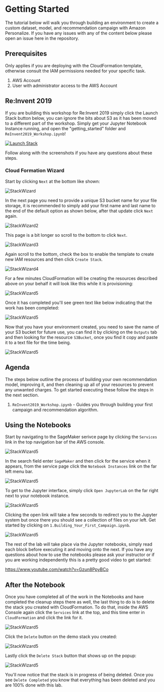 # Getting Started

The tutorial below will walk you through building an environment to create a custom dataset, model, and recommendation campaign with Amazon Personalize. If you have any issues with any of the content below please open an issue here in the repository.

## Prerequisites

Only applies if you are deploying with the CloudFormation template, otherwise consult the IAM permissions needed for your specific task.

1. AWS Account
2. User with administrator access to the AWS Account

## Re:Invent 2019

If you are building this workshop for Re:Invent 2019 simply click the Launch Stack button below, you can ignore the bits about S3 as it has been moved to a different part of the workshop. Simply get your Jupyter Notebook Instance running, and open the "getting_started" folder and `ReInvent2019_Workshop.ipynb`!

[![Launch Stack](https://s3.amazonaws.com/cloudformation-examples/cloudformation-launch-stack.png)](https://console.aws.amazon.com/cloudformation/home#/stacks/new?stackName=PersonalizeDemo&templateURL=https://chriskingpartnershare.s3.amazonaws.com/RI_PersonalizeWorkshop.yaml)

Follow along with the screenshots if you have any questions about these steps.

### Cloud Formation Wizard

Start by clicking `Next` at the bottom like shown:

![StackWizard](static/imgs/img1.png)

In the next page you need to provide a unique S3 bucket name for your file storage, it is recommended to simply add your first name and last name to the end of the default option as shown below, after that update click `Next` again.

![StackWizard2](static/imgs/img3.png)

This page is a bit longer so scroll to the bottom to click `Next`.

![StackWizard3](static/imgs/img4.png)

Again scroll to the bottom, check the box to enable the template to create new IAM resources and then click `Create Stack`.

![StackWizard4](static/imgs/img5.png)

For a few minutes CloudFormation will be creating the resources described above on your behalf it will look like this while it is provisioning:

![StackWizard5](static/imgs/img6.png)

Once it has completed you'll see green text like below indicating that the work has been completed:

![StackWizard5](static/imgs/img7.png)

Now that you have your environment created, you need to save the name of your S3 bucket for future use, you can find it by clicking on the `Outputs` tab and then looking for the resource `S3Bucket`, once you find it copy and paste it to a text file for the time being.

![StackWizard5](static/imgs/img8.png)


## Agenda

The steps below outline the process of building your own recommendation model, improving it, and then cleaning up all of your resources to prevent any unwanted charges. To get started executing these follow the steps in the next section.

1. `ReInvent2019_Workshop.ipynb`  - Guides you through building your first campaign and recommendation algorithm. 

## Using the Notebooks

Start by navigating to the SageMaker serivce page by clicking the `Services` link in the top navigation bar of the AWS console.

![StackWizard5](static/imgs/img9.png)

In the search field enter `SageMaker` and then click for the service when it appears, from the service page click the `Notebook Instances` link on the far left menu bar.

![StackWizard5](static/imgs/img10.png)

To get to the Jupyter interface, simply click `Open JupyterLab` on the far right next to your notebook instance.

![StackWizard5](static/imgs/img11.png)

Clicking the open link will take a few seconds to redirect you to the Jupyter system but once there you should see a collection of files on your left. Get started by clicking on `1.Building_Your_First_Campaign.ipynb`.

![StackWizard5](static/imgs/img12.png)

The rest of the lab will take place via the Jupyter notebooks, simply read each block before executing it and moving onto the next. If you have any questions about how to use the notebooks please ask your instructor or if you are working independently this is a pretty good video to get started:

https://www.youtube.com/watch?v=Gzun8PpyBCo

## After the Notebook

Once you have completed all of the work in the Notebooks and have completed the cleanup steps there as well, the last thing to do is to delete the stack you created with CloudFormation. To do that, inside the AWS Console again click the `Services` link at the top, and this time enter in `CloudFormation` and click the link for it.

![StackWizard5](static/imgs/img9.png)

Click the `Delete` button on the demo stack you created:

![StackWizard5](static/imgs/img13.png)

Lastly click the `Delete Stack` button that shows up on the popup:

![StackWizard5](static/imgs/img14.png)

You'll now notice that the stack is in progress of being deleted. Once you see `Delete Completed` you know that everything has been deleted and you are 100% done with this lab.

